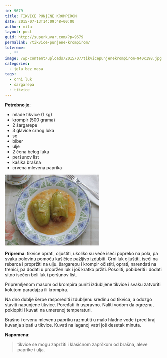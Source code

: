 ```yaml
---
id: 9679
title: TIKVICE PUNjENE KROMPIROM
date: 2015-07-13T14:09:48+00:00
author: mila
layout: post
guid: http://superkuvar.com/?p=9679
permalink: /tikvice-punjene-krompirom/
totvreme:
  - ""
image: /wp-content/uploads/2015/07/tikvicepunjenekrompirom-940x198.jpg
categories:
  - jela bez mesa
tags:
  - crni luk
  - šargarepa
  - tikvice
---
```

**Potrebno je**:  
* mlade tikvice (1 kg)  
* krompir (500 grama)  
* 2 šargarepe  
* 3 glavice crnog luka  
* so  
* biber  
* ulje  
* 2 čena belog luka  
* peršunov list  
* kašika brašna  
* crvena mlevena paprika

[<img class="alignnone size-medium wp-image-9681" src="/wp-content/uploads/2015/07/tikvicepunjenekrompirom-1024x768.jpg" alt="tikvicepunjenekrompirom" width="300" height="225" />](/wp-content/uploads/2015/07/tikvicepunjenekrompirom-e1436796154880.jpg)

**Priprema**: tikvice oprati, oljuštiti, ukoliko su veće iseći popreko na pola, pa svaku polovinu pomoću kašičice pažljivo izdubiti. Crni luk oljuštiti, iseći na rebarca i propržiti na ulju. šargarepu i krompir očistiti, oprati, narendati na trenici, pa dodati u propržen luk i još kratko pržiti. Posoliti, pobiberiti i dodati sitno isečen beli luk i peršunov list.

Pripremljenom masom od krompira puniti izdubljene tikvice i svaku zatvoriti kolutom paradajza ili krompira.

Na dno dublje šerpe rasporediti izdubljenu sredinu od tikvica, a odozgo staviti napunjene tikvice. Poređati ih uspravno. Naliti vodom da ogreznu, poklopiti i kuvati na umerenoj temperaturi.

Brašno i crvenu mlevenu papriku razmutiti u malo hladne vode i pred kraj kuvanja sipati u tikvice. Kuvati na laganoj vatri još desetak minuta.

**Napomena**: 
> tikvice se mogu zapržiti i klasičnom zaprškom od brašna, aleve paprike i ulja.